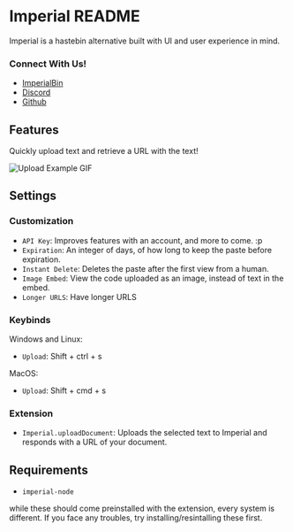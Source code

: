 # Imperial README

Imperial is a hastebin alternative built with UI and user experience in mind.

### Connect With Us!

- [ImperialBin](https://Imperialb.in)
- [Discord](https://Imperialb.in/discord)
- [Github](https://Imperialb.in/github)

## Features

Quickly upload text and retrieve a URL with the text!

![Upload Example GIF](https://media.giphy.com/media/YseOuoWYEdP96A8Hm1/giphy.gif)

## Settings

### Customization

- `API Key`: Improves features with an account, and more to come. :p
- `Expiration`: An integer of days, of how long to keep the paste before expiration.
- `Instant Delete`: Deletes the paste after the first view from a human.
- `Image Embed`: View the code uploaded as an image, instead of text in the embed.
- `Longer URLS`: Have longer URLS

### Keybinds

Windows and Linux:

- `Upload`: Shift + ctrl + s

MacOS:

- `Upload`: Shift + cmd + s

### Extension

- `Imperial.uploadDocument`: Uploads the selected text to Imperial and responds with a URL of your document.

## Requirements

- `imperial-node`

while these should come preinstalled with the extension, every system is different. If you face any troubles, try installing/resintalling these first.